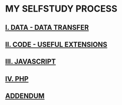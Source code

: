 # MY SELFSTUDY PROCESS

## [I. DATA - DATA TRANSFER](https://github.com/TamLNM/SELF-STUDY/blob/master/I.%20DOCUMENTATION/Chapter1.md)

## [II. CODE - USEFUL EXTENSIONS](https://github.com/TamLNM/SELF-STUDY/blob/master/I.%20DOCUMENTATION/Chapter2.md)

## [III. JAVASCRIPT](https://github.com/TamLNM/SELF-STUDY/blob/master/I.%20DOCUMENTATION/Chapter3.md)

## [IV. PHP](https://github.com/TamLNM/TamLNM_SelfStudy/blob/master/I.%20DOCUMENTATION/Chapter4.md)

## [ADDENDUM](https://github.com/TamLNM/SELF-STUDY/blob/master/I.%20DOCUMENTATION/Chapter_Addendum)


